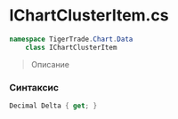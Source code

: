 
# IChartClusterItem.cs
```csharp
namespace TigerTrade.Chart.Data  
    class IChartClusterItem
```

> Описание

### Синтаксис
```csharp
Decimal Delta { get; }
```
